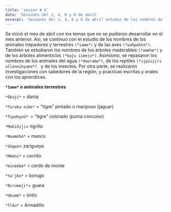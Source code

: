 ```yaml
---
title: 'sesion # 6'
date: 'Sesiones del 1, 4, 6 y 8 de abril'
excerpt: 'Sesiones del 1, 4, 6 y 8 de abril estudio de los nombres de los animales trepadores y terrestres (*iame*) y de las aves (*wahpehte*)'
---
```

Se inició el mes de abril con los temas que no se pudieron desarrollar en el mes anterior. Así, se continuó con el estudio de los nombres de los animales trepadores y terrestres `(*iame*)` y de las aves `(*wahpehte*)`. También se estudiaron los nombres de los árboles maderables `(*umehe*)` y de los árboles alimenticios `(*baju iimeju*)`. Asimismo, se repasaron los nombres de los animales del agua `(*doorame*)`, de los reptiles `(*ijpiujiri ulleneihyame*) ` y de los insectos. Por otra parte, se realizaron investigaciones con sabedores de la región, y practicas escritas y orales con los aprendices.

**`*Iame*` o animales terrestres**

`*Okaji*` = danta

`*Turaka oibe*` = "tigre" pintado o mariposo (jaguar)

`*Tupahyoú* `= "tigre" colorado (puma concolor)

`*Makiñiji`= tigrillo

`*Naamóhó*` = manco

`*óógwa`= zarigueya

`*Mééni*` = cerrillo

`*minéébé*` = cerdo de monte

`*ta'jko*` = borugo

`*Birumeji*`= guara

`*Ukumé*` = tintín

`*lléu*` = Armadillo